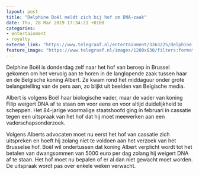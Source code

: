 ```yaml
---
layout: post
title: "Delphine Boël meldt zich bij hof om DNA-zaak"
date: Thu, 28 Mar 2019 17:34:21 +0100
categories: 
- entertainment 
- royalty 
externe_link: "https://www.telegraaf.nl/entertainment/3363225/delphine-boel-meldt-zich-bij-hof-om-dna-zaak"
feature_image: "https://www.telegraaf.nl/images/1200x630/filters:format(jpeg):quality(80)/cdn-kiosk-api.telegraaf.nl/6005d2aa-5177-11e9-8bc7-0217670beecd.jpg"
---
```


<p class="intro">Delphine Boël is donderdag zelf naar het hof van beroep in Brussel gekomen om het vervolg aan te horen in de langlopende zaak tussen haar en de Belgische koning Albert. Ze kwam rond het middaguur onder grote belangstelling van de pers aan, zo blijkt uit beelden van Belgische media.</p> <p>Albert is volgens Boël haar biologische vader, maar de vader van koning Filip weigert DNA af te staan om voor eens en voor altijd duidelijkheid te scheppen. Het 84-jarige voormalige staatshoofd ging in februari in cassatie tegen een uitspraak van het hof dat hij moet meewerken aan een vaderschapsonderzoek.</p><p>Volgens Alberts advocaten moet nu eerst het hof van cassatie zich uitspreken en hoeft hij zolang niet te voldoen aan het verzoek van het Brusselse hof. Boël wil ondertussen dat koning Albert verplicht wordt tot het betalen van dwangsommen van 5000 euro per dag zolang hij weigert DNA af te staan. Het hof moet nu bepalen of er al dan niet gewacht moet worden. De uitspraak wordt pas over enkele weken verwacht.</p>
